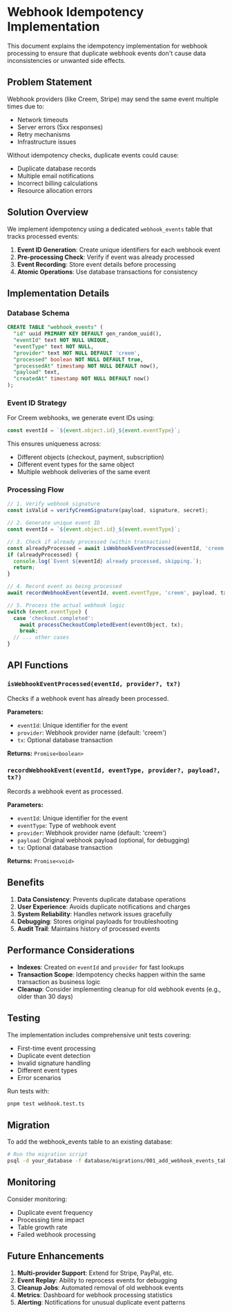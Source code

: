 # Webhook Idempotency Implementation

This document explains the idempotency implementation for webhook processing to ensure that duplicate webhook events don't cause data inconsistencies or unwanted side effects.

## Problem Statement

Webhook providers (like Creem, Stripe) may send the same event multiple times due to:
- Network timeouts
- Server errors (5xx responses)
- Retry mechanisms
- Infrastructure issues

Without idempotency checks, duplicate events could cause:
- Duplicate database records
- Multiple email notifications
- Incorrect billing calculations
- Resource allocation errors

## Solution Overview

We implement idempotency using a dedicated `webhook_events` table that tracks processed events:

1. **Event ID Generation**: Create unique identifiers for each webhook event
2. **Pre-processing Check**: Verify if event was already processed
3. **Event Recording**: Store event details before processing
4. **Atomic Operations**: Use database transactions for consistency

## Implementation Details

### Database Schema

```sql
CREATE TABLE "webhook_events" (
  "id" uuid PRIMARY KEY DEFAULT gen_random_uuid(),
  "eventId" text NOT NULL UNIQUE,
  "eventType" text NOT NULL,
  "provider" text NOT NULL DEFAULT 'creem',
  "processed" boolean NOT NULL DEFAULT true,
  "processedAt" timestamp NOT NULL DEFAULT now(),
  "payload" text,
  "createdAt" timestamp NOT NULL DEFAULT now()
);
```

### Event ID Strategy

For Creem webhooks, we generate event IDs using:
```typescript
const eventId = `${event.object.id}_${event.eventType}`;
```

This ensures uniqueness across:
- Different objects (checkout, payment, subscription)
- Different event types for the same object
- Multiple webhook deliveries of the same event

### Processing Flow

```typescript
// 1. Verify webhook signature
const isValid = verifyCreemSignature(payload, signature, secret);

// 2. Generate unique event ID
const eventId = `${event.object.id}_${event.eventType}`;

// 3. Check if already processed (within transaction)
const alreadyProcessed = await isWebhookEventProcessed(eventId, 'creem', tx);
if (alreadyProcessed) {
  console.log(`Event ${eventId} already processed, skipping.`);
  return;
}

// 4. Record event as being processed
await recordWebhookEvent(eventId, event.eventType, 'creem', payload, tx);

// 5. Process the actual webhook logic
switch (event.eventType) {
  case 'checkout.completed':
    await processCheckoutCompletedEvent(eventObject, tx);
    break;
  // ... other cases
}
```

## API Functions

### `isWebhookEventProcessed(eventId, provider?, tx?)`

Checks if a webhook event has already been processed.

**Parameters:**
- `eventId`: Unique identifier for the event
- `provider`: Webhook provider name (default: 'creem')
- `tx`: Optional database transaction

**Returns:** `Promise<boolean>`

### `recordWebhookEvent(eventId, eventType, provider?, payload?, tx?)`

Records a webhook event as processed.

**Parameters:**
- `eventId`: Unique identifier for the event
- `eventType`: Type of webhook event
- `provider`: Webhook provider name (default: 'creem')
- `payload`: Original webhook payload (optional, for debugging)
- `tx`: Optional database transaction

**Returns:** `Promise<void>`

## Benefits

1. **Data Consistency**: Prevents duplicate database operations
2. **User Experience**: Avoids duplicate notifications and charges
3. **System Reliability**: Handles network issues gracefully
4. **Debugging**: Stores original payloads for troubleshooting
5. **Audit Trail**: Maintains history of processed events

## Performance Considerations

- **Indexes**: Created on `eventId` and `provider` for fast lookups
- **Transaction Scope**: Idempotency checks happen within the same transaction as business logic
- **Cleanup**: Consider implementing cleanup for old webhook events (e.g., older than 30 days)

## Testing

The implementation includes comprehensive unit tests covering:
- First-time event processing
- Duplicate event detection
- Invalid signature handling
- Different event types
- Error scenarios

Run tests with:
```bash
pnpm test webhook.test.ts
```

## Migration

To add the webhook_events table to an existing database:

```bash
# Run the migration script
psql -d your_database -f database/migrations/001_add_webhook_events_table.sql
```

## Monitoring

Consider monitoring:
- Duplicate event frequency
- Processing time impact
- Table growth rate
- Failed webhook processing

## Future Enhancements

1. **Multi-provider Support**: Extend for Stripe, PayPal, etc.
2. **Event Replay**: Ability to reprocess events for debugging
3. **Cleanup Jobs**: Automated removal of old webhook events
4. **Metrics**: Dashboard for webhook processing statistics
5. **Alerting**: Notifications for unusual duplicate event patterns